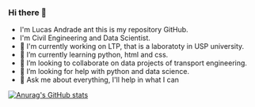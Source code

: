### Hi there 👋

- I'm Lucas Andrade ant this is my repository GitHub.
- I'm Civil Engineering and Data Scientist.
- 🔭 I'm currently working on LTP, that is a laboratoty in USP university.
- 🌱 I’m currently learning python, html and css.
- 👯 I’m looking to collaborate on data projects of transport engineering.
- 🤔 I’m looking for help with python and data science.
- 💬 Ask me about everything, I'll help in what I can

[![Anurag's GitHub stats](https://github-readme-stats.vercel.app/api?username=andrade-lcs)](https://github.com/anuraghazra/github-readme-stats)
<!--
**andrade-lcs/andrade-lcs** is a ✨ _special_ ✨ repository because its `README.md` (this file) appears on your GitHub profile.

Here are some ideas to get you started:

- 🔭 I’m currently working on ...
- 🌱 I’m currently learning ...
- 👯 I’m looking to collaborate on ...
- 🤔 I’m looking for help with ...
- 💬 Ask me about ...
- 📫 How to reach me: ...
- 😄 Pronouns: ...
- ⚡ Fun fact: ...
-->
